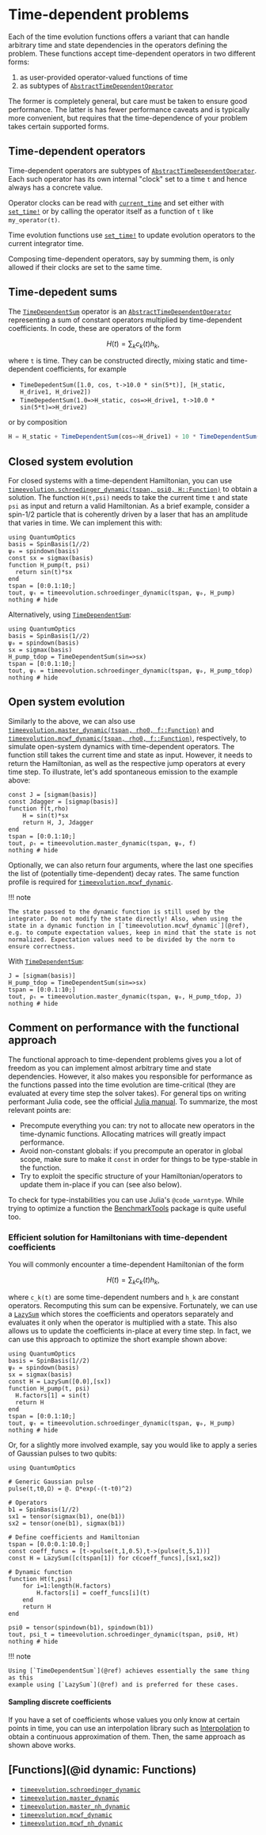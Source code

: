 # Time-dependent problems

Each of the time evolution functions offers a variant that can handle arbitrary time and state dependencies in the operators defining the problem. 
These functions accept time-dependent operators in two different forms:
1. as user-provided operator-valued functions of time
2. as subtypes of [`AbstractTimeDependentOperator`](@ref)

The former is completely general, but care must be taken to ensure good performance.
The latter is has fewer performance caveats and is typically more convenient, but
requires that the time-dependence of your problem takes certain supported forms.

## Time-dependent operators

Time-dependent operators are subtypes of [`AbstractTimeDependentOperator`](@ref).
Each such operator has its own internal "clock" set to a time `t` and hence
always has a concrete value.

Operator clocks can be read with [`current_time`](@ref) and set either with
[`set_time!`](@ref) or by calling the operator itself as a function of `t` like
`my_operator(t)`.

Time evolution functions use [`set_time!`](@ref) to update evolution operators
to the current integrator time.

Composing time-dependent operators, say by summing them, is only allowed if their
clocks are set to the same time.

## Time-depedent sums

The [`TimeDependentSum`](@ref) operator is an [`AbstractTimeDependentOperator`](@ref)
representing a sum of constant operators multiplied by time-dependent coefficients.
In code, these are operators of the form 
```math
H(t) = \sum_k c_k(t) h_k,
```
where `t` is time. They can be constructed directly, mixing static and time-dependent
coefficients, for example
* `TimeDepedentSum([1.0, cos, t->10.0 * sin(5*t)], [H_static, H_drive1, H_drive2])`
* `TimeDepedentSum(1.0=>H_static, cos=>H_drive1, t->10.0 * sin(5*t)=>H_drive2)`

or by composition
```julia
H = H_static + TimeDependentSum(cos=>H_drive1) + 10 * TimeDependentSum(t->sin(5*t)=>H_drive2)
```

## Closed system evolution

For closed systems with a time-dependent Hamiltonian, you can use [`timeevolution.schroedinger_dynamic(tspan, psi0, H::Function)`](@ref) to obtain a solution. The function `H(t,psi)` needs to take the current time `t` and state `psi` as input and return a valid Hamiltonian. As a brief example, consider a spin-1/2 particle that is coherently driven by a laser that has an amplitude that varies in time. We can implement this with:

```@example timeevolution_dynamic
using QuantumOptics
basis = SpinBasis(1//2)
ψ₀ = spindown(basis)
const sx = sigmax(basis)
function H_pump(t, psi)
  return sin(t)*sx
end
tspan = [0:0.1:10;]
tout, ψₜ = timeevolution.schroedinger_dynamic(tspan, ψ₀, H_pump)
nothing # hide
```

Alternatively, using [`TimeDependentSum`](@ref):
```@example timeevolution_dynamic
using QuantumOptics
basis = SpinBasis(1//2)
ψ₀ = spindown(basis)
sx = sigmax(basis)
H_pump_tdop = TimeDependentSum(sin=>sx)
tspan = [0:0.1:10;]
tout, ψₜ = timeevolution.schroedinger_dynamic(tspan, ψ₀, H_pump_tdop)
nothing # hide
```


## Open system evolution

Similarly to the above, we can also use [`timeevolution.master_dynamic(tspan, rho0, f::Function)`](@ref) and [`timeevolution.mcwf_dynamic(tspan, rho0, f::Function)`](@ref), respectively, to simulate open-system dynamics with time-dependent operators. The function still takes the current time and state as input. However, it needs to return the Hamiltonian, as well as the respective jump operators at every time step. To illustrate, let's add spontaneous emission to the example above:

```@example timeevolution_dynamic
const J = [sigmam(basis)]
const Jdagger = [sigmap(basis)]
function f(t,rho)
    H = sin(t)*sx
    return H, J, Jdagger
end
tspan = [0:0.1:10;]
tout, ρₜ = timeevolution.master_dynamic(tspan, ψ₀, f)
nothing # hide
```

Optionally, we can also return four arguments, where the last one specifies the list of (potentially time-dependent) decay rates. The same function profile is required for [`timeevolution.mcwf_dynamic`](@ref).

!!! note

    The state passed to the dynamic function is still used by the integrator. Do not modify the state directly! Also, when using the state in a dynamic function in [`timeevolution.mcwf_dynamic`](@ref), e.g. to compute expectation values, keep in mind that the state is not normalized. Expectation values need to be divided by the norm to ensure correctness.

With [`TimeDependentSum`](@ref):
```@example timeevolution_dynamic
J = [sigmam(basis)]
H_pump_tdop = TimeDependentSum(sin=>sx)
tspan = [0:0.1:10;]
tout, ρₜ = timeevolution.master_dynamic(tspan, ψ₀, H_pump_tdop, J)
nothing # hide
```

## Comment on performance with the functional approach

The functional approach to time-dependent problems gives you a lot of freedom as you can implement almost arbitrary time and state dependencies. However, it also makes you responsible for performance as the functions passed into the time evolution are time-critical (they are evaluated at every time step the solver takes). For general tips on writing performant Julia code, see the official [Julia manual](https://docs.julialang.org/en/v1/manual/performance-tips/). To summarize, the most relevant points are:

- Precompute everything you can: try not to allocate new operators in the time-dynamic functions. Allocating matrices will greatly impact performance.
- Avoid non-constant globals: if you precompute an operator in global scope, make sure to make it `const` in order for things to be type-stable in the function.
- Try to exploit the specific structure of your Hamiltonian/operators to update them in-place if you can (see also below).

To check for type-instabilities you can use Julia's `@code_warntype`. While trying to optimize a function the [BenchmarkTools](https://github.com/JuliaCI/BenchmarkTools.jl) package is quite useful too.


### Efficient solution for Hamiltonians with time-dependent coefficients

You will commonly encounter a time-dependent Hamiltonian of the form

```math
H(t) = \sum_k c_k(t) h_k,
```

where ``c_k(t)`` are some time-dependent numbers and ``h_k`` are constant operators. Recomputing this sum can be expensive. Fortunately, we can use a [`LazySum`](@ref) which stores the coefficients and operators separately and evaluates it only when the operator is multiplied with a state. This also allows us to update the coefficients in-place at every time step. In fact, we can use this approach to optimize the short example shown above:

```@example timedependent-coefficients
using QuantumOptics
basis = SpinBasis(1//2)
ψ₀ = spindown(basis)
sx = sigmax(basis)
const H = LazySum([0.0],[sx])
function H_pump(t, psi)
  H.factors[1] = sin(t)
  return H
end
tspan = [0:0.1:10;]
tout, ψₜ = timeevolution.schroedinger_dynamic(tspan, ψ₀, H_pump)
nothing # hide
```

Or, for a slightly more involved example, say you would like to apply a series of Gaussian pulses to two qubits:

```@example serial-pulses
using QuantumOptics

# Generic Gaussian pulse
pulse(t,t0,Ω) = @. Ω*exp(-(t-t0)^2)

# Operators
b1 = SpinBasis(1//2)
sx1 = tensor(sigmax(b1), one(b1))
sx2 = tensor(one(b1), sigmax(b1))

# Define coefficients and Hamiltonian
tspan = [0.0:0.1:10.0;]
const coeff_funcs = [t->pulse(t,1,0.5),t->(pulse(t,5,1))]
const H = LazySum([c(tspan[1]) for c∈coeff_funcs],[sx1,sx2])

# Dynamic function
function Ht(t,psi)
    for i=1:length(H.factors)
        H.factors[i] = coeff_funcs[i](t)
    end
    return H
end

psi0 = tensor(spindown(b1), spindown(b1))
tout, psi_t = timeevolution.schroedinger_dynamic(tspan, psi0, Ht)
nothing # hide
```

!!! note

    Using [`TimeDependentSum`](@ref) achieves essentially the same thing as this
    example using [`LazySum`](@ref) and is preferred for these cases.

#### Sampling discrete coefficients

If you have a set of coefficients whose values you only know at certain points in time, you can use an interpolation library such as [Interpolation](https://github.com/JuliaMath/Interpolations.jl) to obtain a continuous approximation of them. Then, the same approach as shown above works.


## [Functions](@id dynamic: Functions)

* [`timeevolution.schroedinger_dynamic`](@ref)
* [`timeevolution.master_dynamic`](@ref)
* [`timeevolution.master_nh_dynamic`](@ref)
* [`timeevolution.mcwf_dynamic`](@ref)
* [`timeevolution.mcwf_nh_dynamic`](@ref)
